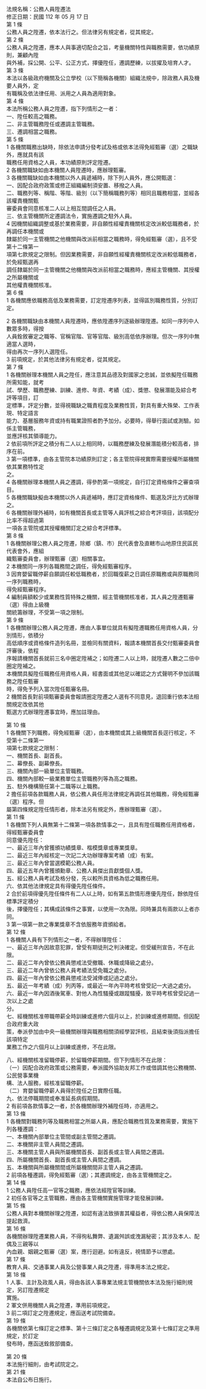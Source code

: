 法規名稱：公務人員陞遷法  
修正日期：民國 112 年 05 月 17 日  
第 1 條  
公務人員之陞遷，依本法行之。但法律另有規定者，從其規定。  
第 2 條  
公務人員之陞遷，應本人與事適切配合之旨，考量機關特性與職務需要，依功績原則，兼顧內陞  
與外補，採公開、公平、公正方式，擇優陞任，遷調歷練，以拔擢及培育人才。  
第 3 條  
本法以各級政府機關及公立學校（以下簡稱各機關）組織法規中，除政務人員及機要人員外，定  
有職稱及依法律任用、派用之人員為適用對象。  
第 4 條  
本法所稱公務人員之陞遷，指下列情形之一者：  
一、陞任較高之職務。  
二、非主管職務陞任或遷調主管職務。  
三、遷調相當之職務。  
第 5 條  
1 各機關職務出缺時，除依法申請分發考試及格或依本法得免經甄審（選）之職缺外，應就具有該  
職務任用資格之人員，本功績原則評定陞遷。  
2 各機關職缺如由本機關人員陞遷時，應辦理甄審。  
3 各機關職缺如由本機關以外人員遞補時，除下列人員外，應公開甄選：  
一、因配合政府政策或修正組織編制須安置、移撥之人員。  
二、職務列等、稱階、等階、級別（以下簡稱職務列等）相同且職務相當，並經各該權責機關甄  
審委員會同意核准二人以上相互間調任之人員。  
三、依主管機關所定遷調法令，實施遷調之駐外人員。  
4 因機關組織調整或基於業務需要，非自願性經權責機關核定改派較低職務者，於再調任本機關或  
隸屬於同一主管機關之他機關與改派前相當之職務時，得免經甄審（選），且不受第十二條第一  
項第七款規定之限制。但因業務需要，非自願性經權責機關核定改派較低職務者，於免經甄選再  
調任隸屬於同一主管機關之他機關與改派前相當之職務時，應經主管機關、其授權之所屬機關或  
其他權責機關核准。  
第 6 條  
1 各機關應依職務高低及業務需要，訂定陞遷序列表，並得區別職務性質，分別訂定。  


2 各機關職缺由本機關人員陞遷時，應依陞遷序列逐級辦理陞遷。如同一序列中人數眾多時，得按  
人員銓敘審定之職等、官稱官階、官等官階、級別高低依序辦理。但次一序列中無適當人選時，  
得由再次一序列人選陞任。  
3 前項規定，於其他法律另有規定者，從其規定。  
第 7 條  
1 各機關辦理本機關人員之陞任，應注意其品德及對國家之忠誠，並依擬陞任職務所需知能，就考  
試、學歷、職務歷練、訓練、進修、年資、考績（成）、獎懲、發展潛能及綜合考評等項目，訂  
定標準，評定分數，並得視職缺之職責程度及業務性質，對具有重大殊榮、工作表現、特定語言  
能力、基層服務年資或持有職業證照者酌予加分。必要時，得舉行面試或測驗。如係主管職務，  
並應評核其領導能力。  
2 依前項所評定之積分有二人以上相同時，以職務歷練及發展潛能積分較高者，排序在前。  
3 第一項標準，由各主管院本功績原則訂定；各主管院得視實際需要授權所屬機關依其業務特性定  
之。  
4 各機關辦理本機關人員之遷調，得參酌第一項規定，自行訂定資格條件之審查項目。  
5 各機關職缺擬由本機關以外人員遞補時，應訂定資格條件、甄選及評比方式辦理之。  
6 各機關辦理外補時，如有機關首長或主管等人員評核之綜合考評項目，該項配分比率不得超過第  
一項各主管院或其授權機關訂定之綜合考評標準。  
第 8 條  
1 各機關辦理公務人員之陞遷，除鄉（鎮、市）民代表會及直轄市山地原住民區民代表會外，應組  
織甄審委員會，辦理甄審（選）相關事宜。  
2 本機關同一序列各職務間之調任，得免經甄審程序。  
3 因育嬰留職停薪自願調任較低職務者，於回職復薪之日調任原職務或與原職務同一序列職務時，  
得免經甄審程序。  
4 編制員額較少或業務性質特殊之機關，經主管機關核准者，其人員之陞遷甄審（選）得由上級機  
關統籌辦理，不受第一項之限制。  
第 9 條  
1 各機關辦理公務人員之陞遷，應由人事單位就具有擬陞遷職務任用資格人員，分別情形，依積分  
高低順序或資格條件造列名冊，並檢同有關資料，報請本機關首長交付甄審委員會評審後，依程  
序報請機關首長就前三名中圈定陞補之；如陞遷二人以上時，就陞遷人數之二倍中圈定陞補之。  
本機關具擬陞任職務任用資格人員，經書面或其他足以確認之方式聲明不參加該職務之陞任甄審  
時，得免予列入當次陞任甄審名冊。  
2 機關首長對前項甄審委員會報請圈定陞遷之人選有不同意見，退回重行依本法相關規定改依其他  
甄選方式辦理陞遷事宜時，應加註理由。  


第 10 條  
1 各機關下列職務，得免經甄審（選），由本機關或其上級機關首長逕行核定，不受第十二條第一  
項第七款規定之限制：  
一、機關首長、副首長。  
二、幕僚長、副幕僚長。  
三、機關內部一級單位主管職務。  
四、機關內部較一級業務單位主管職務列等為高之職務。  
五、駐外機構簡任第十二職等以上職務。  
2 擔任前項各款職務人員，依公務人員任用法律規定再調任其他職務，得免經甄審（選）程序。但  
屬第四條規定陞任情形者，除本法另有規定外，應辦理甄審（選）。  
第 11 條  
1 各機關下列人員無第十二條第一項各款情事之一，且具有陞任職務任用資格者，得經甄審委員會  
同意優先陞任：  
一、最近三年內曾獲頒功績獎章、楷模獎章或專業獎章。  
二、最近三年內經核定一次記二大功辦理專案考績（成）有案。  
三、最近三年內曾當選模範公務人員。  
四、最近五年內曾獲頒勳章、公務人員傑出貢獻獎個人獎。  
五、經公務人員考試及格分發，先以較所具資格為低之職務任用。  
六、依其他法律規定具有得優先陞任條件。  
2 合於前項得優先陞任條件有二人以上時，如有第五款情形應優先陞任，餘依陞任標準評定積分  
後，擇優陞任；其構成該條件之事實，以使用一次為限。同時兼具有兩款以上者亦同。  
3 第一項第一款之專業獎章不含依服務年資頒給者。  
第 12 條  
1 各機關人員有下列情形之一者，不得辦理陞任：  
一、最近三年內因故意犯罪，曾受有期徒刑之判決確定。但受緩刑宣告，不在此限。  
二、最近二年內曾依公務員懲戒法受撤職、休職或降級之處分。  
三、最近二年內曾依公務人員考績法受免職之處分。  
四、最近一年內曾依公務員懲戒法受減俸或記過之處分。  
五、最近一年考績（成）列丙等，或最近一年內平時考核曾受記一大過之處分。  
六、最近一年內因酒後駕車、對他人為性騷擾或跟蹤騷擾，致平時考核曾受記過一次以上之處  
分。  
七、經機關核准帶職帶薪全時訓練或進修六個月以上，於訓練或進修期間。但因配合政府重大政  
策，奉派參加由中央一級機關辦理與職務相關須經學習評核，且結束後須指派擔任該項特定  
業務工作之六個月以上訓練或進修，不在此限。  


八、經機關核准留職停薪，於留職停薪期間。但下列情形不在此限：  
（一）因配合政府政策或公務需要，奉派國外協助友邦工作或借調其他公務機關、公民營事業機  
構、法人服務，經核准留職停薪。  
（二）育嬰留職停薪人員得於陞任之日實際任職。  
九、依法停職期間或奉准延長病假期間。  
2 有前項各款情事之一者，於各機關辦理外補陞任時，亦適用之。  
第 13 條  
1 各機關對職務列等及職務相當之所屬人員，應配合職務性質及業務需要，實施下列各種遷調：  
一、本機關內部單位主管間或副主管間之遷調。  
二、本機關非主管人員間之遷調。  
三、本機關主管人員與所屬機關首長、副首長或主管人員間之遷調。  
四、所屬機關首長、副首長或主管人員間之遷調。  
五、本機關與所屬機關間或所屬機關間非主管人員之遷調。  
2 前項各種遷調，得免經甄審（選）；其遷調規定，由各主管機關定之。  
第 14 條  
1 公務人員陞任高一官等之職務，應依法經陞官等訓練。  
2 初任各官等之主管職務，應由各主管機關實施管理才能發展訓練。  
第 15 條  
公務人員對本機關辦理之陞遷，如認有違法致損害其權益者，得依公務人員保障法提起救濟。  
第 16 條  
各機關辦理陞遷業務人員，不得徇私舞弊、遺漏舛誤或洩漏秘密；其涉及本人、配偶及三親等以  
內血親、姻親之甄審（選）案，應行迴避。如有違反，視情節予以懲處。  
第 17 條  
教育人員、交通事業人員及公營事業人員之陞遷，得準用本法之規定。  
第 18 條  
1 人事、主計及政風人員，得由各該人事專業法規主管機關依本法及施行細則規定，另訂陞遷規定  
實施。  
2 軍文併用機關人員之陞遷，準用前項規定。  
3 前二項訂定之陞遷規定，應函送考試院備查。  
第 19 條  
各機關依第七條訂定之標準、第十三條訂定之各種遷調規定及第十七條訂定之準用規定，於訂定  
發布時，應函送銓敘部備查。  


第 20 條  
本法施行細則，由考試院定之。  
第 21 條  
本法自公布日施行。  


